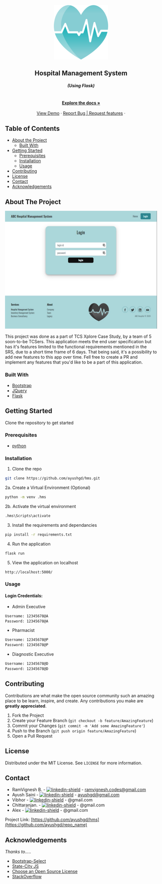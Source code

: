 
<!-- PROJECT LOGO -->
<br />
<p align="center">
    <img src="static/img/logo.svg" alt="Logo" width="180" height="180">
  </a>

  <h2 align="center">Hospital Management System</h2>
  <h5 align="center"><em>(Using Flask)</em></h5>

  <p align="center">
    <br />
    <a href="https://github.com/ayushgd/hms/docs/"><strong>Explore the docs »</strong></a>
    <br />
    <br />
    <a href="http://hms-tcs.el.r.appspot.com" target="_blank">View Demo</a>
    ·
    <a href="https://github.com/ayushgd/hms/issues">Report Bug | Request features</a>
    ·
  </p>
</p>



<!-- TABLE OF CONTENTS -->
## Table of Contents

* [About the Project](#about-the-project)
  * [Built With](#built-with)
* [Getting Started](#getting-started)
  * [Prerequisites](#prerequisites)
  * [Installation](#installation)
  * [Usage](#usage)
* [Contributing](#contributing)
* [License](#license)
* [Contact](#contact)
* [Acknowledgements](#acknowledgements)



<!-- ABOUT THE PROJECT -->
## About The Project

[![Product Name Screen Shot][product-screenshot]](https://hms-tcs.el.r.appspot.com)

This project was done as a part of TCS Xplore Case Study, by a team of 5 soon-to-be TCSers. This application meets the end user specification but has it's features limited to the functional requirements mentioned in the SRS, due to a short time frame of 6 days. That being said, it's a possibility to add new features to this app over time. Fell free to create a PR and implement any features that you'd like to be a part of this application.

### Built With

* [Bootstrap](https://getbootstrap.com)
* [JQuery](https://jquery.com)
* [Flask](https://palletsprojects.com/p/flask/)



<!-- GETTING STARTED -->
## Getting Started

Clone the repository to get started

### Prerequisites

* [python](https://www.python.org/)

### Installation

1. Clone the repo
```sh
git clone https://github.com/ayushgd/hms.git
```
2a. Create a Virtual Environment (Optional)
```sh
python -m venv .hms
```
2b. Activate the virtual environment 
```sh
.hms\Scripts\activate
```
3. Install the requirements and dependancies
```sh
pip install -r requirements.txt
```
4. Run the application
```python
flask run
```
5. View the application on localhost
```
http://localhost:5000/
```


### Usage

#### Login Credentials:

* Admin Executive
```sh
Username: 12345678@A
Password: 12345678@A
```

* Pharmacist
```sh
Username: 12345678@P
Password: 12345678@P
```

* Diagnostic Executive
```sh
Username: 12345678@D
Password: 12345678@D
```


<!-- CONTRIBUTING -->
## Contributing

Contributions are what make the open source community such an amazing place to be learn, inspire, and create. Any contributions you make are **greatly appreciated**.

1. Fork the Project
2. Create your Feature Branch (`git checkout -b feature/AmazingFeature`)
3. Commit your Changes (`git commit -m 'Add some AmazingFeature'`)
4. Push to the Branch (`git push origin feature/AmazingFeature`)
5. Open a Pull Request



<!-- LICENSE -->
## License

Distributed under the MIT License. See `LICENSE` for more information.


<!-- CONTACT -->
## Contact

* RamVignesh B. - [![linkedin-shield]](https://linkedin.com/in/ramvigneshb) - ramvignesh.codes@gmail.com
* Ayush Saini - [![linkedin-shield]](https://linkedin.com/in/) - ayushgd@gmail.com
* Vibhor - [![linkedin-shield]](https://linkedin.com/in/) - @gmail.com
* Chittaranjan. - [![linkedin-shield]](https://linkedin.com/in/) - @gmail.com
* Alex - [![linkedin-shield]](https://linkedin.com/in/) - @gmail.com

Project Link: [https://github.com/ayushgd/hms](https://github.com/ayushgd/repo_name)


<!-- ACKNOWLEDGEMENTS -->
## Acknowledgements

*Thanks to.....*
* [Bootstrap-Select](https://developer.snapappointments.com/bootstrap-select/)
* [State-City JS](https://github.com/ajayrandhawa/Indian-States-Cities-Database)
* [Choose an Open Source License](https://choosealicense.com)
* [StackOverflow](https://stackoverflow.com)



<!-- MARKDOWN LINKS & IMAGES -->
[stars-shield]: https://img.shields.io/github/stars/othneildrew/Best-README-Template.svg?style=flat-square
[stars-url]: https://github.com/othneildrew/Best-README-Template/stargazers
[issues-shield]: https://img.shields.io/github/issues/othneildrew/Best-README-Template.svg?style=flat-square
[issues-url]: https://github.com/othneildrew/Best-README-Template/issues
[linkedin-shield]: https://img.shields.io/badge/-LinkedIn-black.svg?style=flat-square&logo=linkedin&colorB=555
[linkedin-url]: https://linkedin.com/in/ramvigneshb
[product-screenshot]: static/img/screenshot.png
